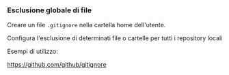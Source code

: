 ### Esclusione globale di file

Creare un file `.gitignore` nella cartella home dell'utente.

Configura l'esclusione di determinati file o cartelle
per tutti i repository locali

Esempi di utilizzo:

https://github.com/github/gitignore

<aside class="notes">
</aside>
